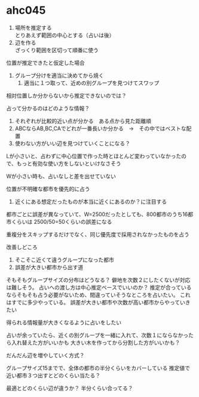 # ahc045

1. 場所を推定する  
とりあえず範囲の中心とする（占いは後）
1. 辺を作る  
ざっくり範囲を区切って順番に使う


位置が推定できたと仮定した場合
1. グループ分けを適当に決めてから焼く
   1. 適当に１つ取って、近めの別グループを見つけてスワップ

相対位置しか分からないから推定できないのでは？

占って分かるのはどのような情報？
1. それぞれが比較的近い点が分かる　ある点から見た距離順
2. ABCならAB,BC,CAでどれが一番長いか分かる　→　その中ではベストな配置
3. 使わない方がいい辺を見つけていくことになる？


Lが小さいと、占わずに中心位置で作った時とほとんど変わっていなかったので、もっと有効な使い方をしないといけなさそう

Wが小さい時も、占いなしと差を出せていない

位置が不明確な都市を優先的に占う
1. 近くにある想定だったものが本当に近くにあるのか？に注目する

都市ごとに誤差が異なっていて、W=2500だったとしても、800都市のうち16都市くらいは
2500/50=50くらいの誤差になる

重複分をスキップするだけでなく、同じ優先度で採用されなかったものを占う

改善しどころ
1. そこそこ近くて違うグループになった都市
2. 誤差が大きい都市から出す道

そもそもグループサイズの分布はどうなる？
僻地を次数２にしたくないが対応は難しそう。
占いへの渡し方は中心推定ベースでいいのか？
推定が合っているならそもそも占う必要がないため、間違っていそうなところを占いたい。
これはすでに多少やっている。
誤差が大きい都市や次数が高い都市からやっていきたい

得られる情報量が大きくなるように占いをしたい

占いが余っていたら、近くの別グループを一緒に入れて、次数１にならなかったら入れ替えた方がいいかも
大きい木を作ってから分割した方がいいかも？

だんだん辺を増やしていく方式？

グループサイズ15までで、全体の都市の半分くらいをカバーしている
推定値で近い都市３つ出すとどのくらい当たる？

最適とどのくらい辺が違うか？
半分くらい合ってる？
